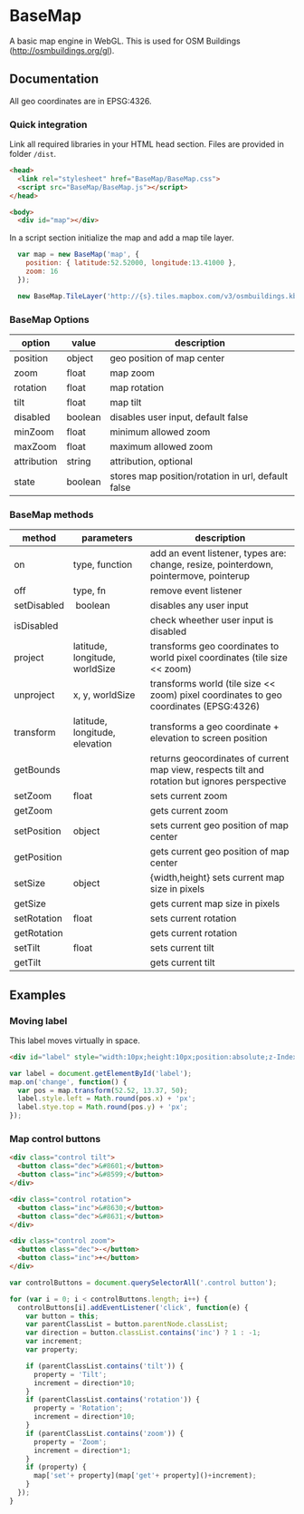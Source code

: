 
# BaseMap

A basic map engine in WebGL. This is used for OSM Buildings (http://osmbuildings.org/gl).

## Documentation

All geo coordinates are in EPSG:4326.

### Quick integration

Link all required libraries in your HTML head section. Files are provided in folder `/dist`.

~~~ html
<head>
  <link rel="stylesheet" href="BaseMap/BaseMap.css">
  <script src="BaseMap/BaseMap.js"></script>
</head>

<body>
  <div id="map"></div>
~~~

In a script section initialize the map and add a map tile layer.

~~~ javascript
  var map = new BaseMap('map', {
    position: { latitude:52.52000, longitude:13.41000 },
    zoom: 16
  });

  new BaseMap.TileLayer('http://{s}.tiles.mapbox.com/v3/osmbuildings.kbpalbpk/{z}/{x}/{y}.png').addTo(map);
~~~

### BaseMap Options

option | value | description
--- | --- | ---
position | object | geo position of map center
zoom | float | map zoom
rotation | float | map rotation
tilt | float | map tilt
disabled | boolean | disables user input, default false
minZoom | float | minimum allowed zoom
maxZoom | float | maximum allowed zoom
attribution | string | attribution, optional
state | boolean | stores map position/rotation in url, default false

### BaseMap methods

method | parameters | description
--- | --- | ---
on | type, function | add an event listener, types are: change, resize, pointerdown, pointermove, pointerup 
off | type, fn | remove event listener
setDisabled | boolean | disables any user input
isDisabled | | check wheether user input is disabled
project | latitude, longitude, worldSize | transforms geo coordinates to world pixel coordinates (tile size << zoom)
unproject | x, y, worldSize | transforms world (tile size << zoom) pixel coordinates to geo coordinates (EPSG:4326)
transform | latitude, longitude, elevation | transforms a geo coordinate + elevation to screen position
getBounds | | returns geocordinates of current map view, respects tilt and rotation but ignores perspective
setZoom | float | sets current zoom
getZoom | | gets current zoom
setPosition | object | sets current geo position of map center
getPosition | | gets current geo position of map center
setSize | object | {width,height} sets current map size in pixels
getSize |  | gets current map size in pixels
setRotation | float | sets current rotation
getRotation | | gets current rotation
setTilt | float | sets current tilt
getTilt | | gets current tilt

## Examples

### Moving label

This label moves virtually in space.

~~~ html
<div id="label" style="width:10px;height:10px;position:absolute;z-Index:10;border:3px solid red;"></div>
~~~

~~~ javascript
var label = document.getElementById('label');
map.on('change', function() {
  var pos = map.transform(52.52, 13.37, 50);
  label.style.left = Math.round(pos.x) + 'px';
  label.stye.top = Math.round(pos.y) + 'px';
});
~~~

### Map control buttons

~~~ html
<div class="control tilt">
  <button class="dec">&#8601;</button>
  <button class="inc">&#8599;</button>
</div>

<div class="control rotation">
  <button class="inc">&#8630;</button>
  <button class="dec">&#8631;</button>
</div>

<div class="control zoom">
  <button class="dec">-</button>
  <button class="inc">+</button>
</div>
~~~

~~~ javascript
var controlButtons = document.querySelectorAll('.control button');

for (var i = 0; i < controlButtons.length; i++) {
  controlButtons[i].addEventListener('click', function(e) {
    var button = this;
    var parentClassList = button.parentNode.classList;
    var direction = button.classList.contains('inc') ? 1 : -1;
    var increment;
    var property;

    if (parentClassList.contains('tilt')) {
      property = 'Tilt';
      increment = direction*10;
    }
    if (parentClassList.contains('rotation')) {
      property = 'Rotation';
      increment = direction*10;
    }
    if (parentClassList.contains('zoom')) {
      property = 'Zoom';
      increment = direction*1;
    }
    if (property) {
      map['set'+ property](map['get'+ property]()+increment);
    }
  });
}
~~~
